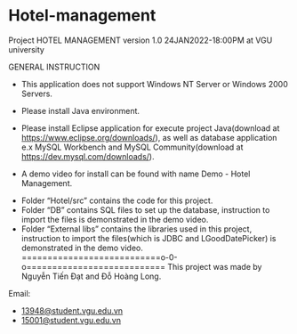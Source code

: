 # Hotel-management
Project HOTEL MANAGEMENT version 1.0 24JAN2022-18:00PM at VGU university

GENERAL INSTRUCTION
- This application does not support Windows NT Server or Windows 2000 Servers.

- Please install Java environment.

- Please install Eclipse application for execute project Java(download at https://www.eclipse.org/downloads/),
as well as database application e.x MySQL Workbench and MySQL Community(download at https://dev.mysql.com/downloads/).

- A demo video for install can be found with name Demo - Hotel Management.
+	Folder “Hotel/src” contains the code for this project.
+	Folder “DB” contains SQL files to set up the database, instruction to import the files is demonstrated in the demo video.
+	Folder “External libs” contains the libraries used in this project, instruction to import the files(which is JDBC and LGoodDatePicker) is demonstrated in the demo video.
===========================o-0-o===========================
This project was made by Nguyễn Tiến Đạt and Đỗ Hoàng Long.

Email:
+ 13948@student.vgu.edu.vn
+ 15001@student.vgu.edu.vn
